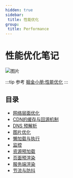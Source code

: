 ```yaml
---
hidden: true
sidebar:
 title: 性能优化
group:
 title: Performance
---
```

# 性能优化笔记

![图片](https://img.cdn.sugarat.top/mdImg/MTU4MzQwMTU3ODkwNw==583401578907)

:::tip 参考
[掘金小册:性能优化](https://juejin.im/book/5b936540f265da0a9624b04b/section/5b97cd22e51d450e8f5f6375#heading-2)
:::

## 目录
* [网络层面优化](./Internet.md)
* [CDN的缓存与回源机制](./cdn.md)
* [DNS 预解析](./dnsPre.md)
* [图片优化](./image.md)
* [懒加载与执行](./lazyLoad.md)
* [监控](./monitor.md)
* [资源预加载](./preLoad.md)
* [页面预渲染](./preRender.md)
* [服务端渲染](./ssr.md)
* [节流与防抖](./throttling.md)
